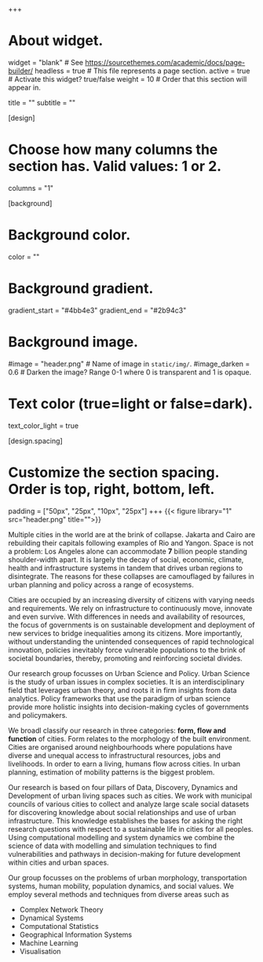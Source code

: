 +++
# About widget.
widget = "blank"  # See https://sourcethemes.com/academic/docs/page-builder/
headless = true  # This file represents a page section.
active = true  # Activate this widget? true/false
weight = 10  # Order that this section will appear in.

title = ""
subtitle = ""

[design]
  # Choose how many columns the section has. Valid values: 1 or 2.
  columns = "1"

[background]
  # Background color.
  color = ""

  # Background gradient.
  gradient_start = "#4bb4e3"
  gradient_end = "#2b94c3"

  # Background image.
  #image = "header.png"  # Name of image in `static/img/`.
  #image_darken = 0.6  # Darken the image? Range 0-1 where 0 is transparent and 1 is opaque.

  # Text color (true=light or false=dark).
  text_color_light = true

[design.spacing]
  # Customize the section spacing. Order is top, right, bottom, left.
  padding = ["50px", "25px", "10px", "25px"]
+++
{{< figure library="1" src="header.png" title="">}}

Multiple cities in the world are at the brink of collapse. Jakarta and Cairo are rebuilding their capitals following examples of Rio and Yangon. Space is not a problem: Los Angeles alone can accommodate __**7**__ billion people standing shoulder-width apart. It is largely the decay of social, economic, climate, health and infrastructure systems in tandem that drives urban regions to disintegrate. The reasons for these collapses are camouflaged by failures in urban planning and policy across a range of ecosystems.

Cities are occupied by an increasing diversity of citizens with varying needs and requirements. We rely on infrastructure to continuously move, innovate and even survive. With differences in needs and availability of resources, the focus of governments is on sustainable development and deployment of new services to bridge inequalities among its citizens. More importantly, without understanding the unintended consequences of rapid technological innovation, policies inevitably force vulnerable populations to the brink of societal boundaries, thereby, promoting and reinforcing societal divides.

Our research group focusses on Urban Science and Policy. Urban Science is the study of urban issues in complex societies. It is an interdisciplinary field that leverages urban theory, and roots it in firm insights from data analytics. Policy frameworks that use the paradigm of urban science provide more holistic insights into decision-making cycles of governments and policymakers.

We broadl classify our research in three categories: **form, flow and function** of cities. Form relates to the morphology of the built environment. Cities are organised around neighbourhoods where populations have diverse and unequal access to infrastructural resources, jobs and livelihoods. In order to earn a living, humans flow across cities. In urban planning, estimation of mobility patterns is the biggest problem.

Our research is based on four pillars of Data, Discovery, Dynamics and Development of urban living spaces such as cities. We work with municipal councils of various cities to collect and analyze large scale social datasets for discovering knowledge about social relationships and use of urban infrastructure. This knowledge establishes the bases for asking the right research questions with respect to a sustainable life in cities for all peoples. Using computational modelling and system dynamics we combine the science of data with modelling and simulation techniques to find vulnerabilities and pathways in decision-making for future development within cities and urban spaces.

Our group focusses on the problems of urban morphology, transportation systems, human mobility, population dynamics, and social values. We employ several methods and techniques from diverse areas such as

* Complex Network Theory
* Dynamical Systems
* Computational Statistics
* Geographical Information Systems
* Machine Learning
* Visualisation
